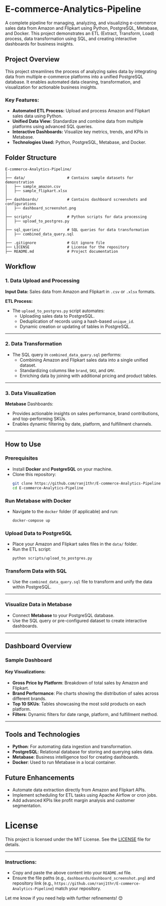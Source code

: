 # E-commerce-Analytics-Pipeline

A complete pipeline for managing, analyzing, and visualizing e-commerce sales data from Amazon and Flipkart using Python, PostgreSQL, Metabase, and Docker. This project demonstrates an ETL (Extract, Transform, Load) process, data transformation using SQL, and creating interactive dashboards for business insights.

## Project Overview

This project streamlines the process of analyzing sales data by integrating data from multiple e-commerce platforms into a unified PostgreSQL database. It enables automated data cleaning, transformation, and visualization for actionable business insights.

### Key Features:
- **Automated ETL Process:** Upload and process Amazon and Flipkart sales data using Python.
- **Unified Data View:** Standardize and combine data from multiple platforms using advanced SQL queries.
- **Interactive Dashboards:** Visualize key metrics, trends, and KPIs in Metabase.
- **Technologies Used:** Python, PostgreSQL, Metabase, and Docker.

## Folder Structure

  ```plaintext
  E-commerce-Analytics-Pipeline/
  │
  ├── data/                   # Contains sample datasets for demonstration
  │   ├── sample_amazon.csv
  │   ├── sample_flipkart.xlsx
  │
  ├── dashboards/             # Contains dashboard screenshots and configurations
  │   ├── dashboard_screenshot.png
  │
  ├── scripts/                # Python scripts for data processing
  │   ├── upload_to_postgres.py
  │
  ├── sql_queries/            # SQL queries for data transformation
  │   ├── combined_data_query.sql
  │
  ├── .gitignore              # Git ignore file
  ├── LICENSE                 # License for the repository
  ├── README.md               # Project documentation

```
## Workflow

### 1. Data Upload and Processing
**Input Data:** Sales data from Amazon and Flipkart in `.csv` or `.xlsx` formats.

**ETL Process:**
- The `upload_to_postgres.py` script automates:
  - Uploading sales data to PostgreSQL.
  - Deduplication of records using a hash-based `unique_id`.
  - Dynamic creation or updating of tables in PostgreSQL.

---

### 2. Data Transformation
- The SQL query in `combined_data_query.sql` performs:
  - Combining Amazon and Flipkart sales data into a single unified dataset.
  - Standardizing columns like `brand`, `SKU`, and `GMV`.
  - Enriching data by joining with additional pricing and product tables.

---

### 3. Data Visualization
**Metabase** Dashboards:
- Provides actionable insights on sales performance, brand contributions, and top-performing SKUs.
- Enables dynamic filtering by date, platform, and fulfillment channels.

---

## How to Use

### Prerequisites
-  Install **Docker** and **PostgreSQL** on your machine.
-  Clone this repository:
   ```bash
   git clone https://github.com/ranj1thr/E-commerce-Analytics-Pipeline.git
   cd E-commerce-Analytics-Pipeline
   
### Run Metabase with Docker
- Navigate to the `docker` folder (if applicable) and run:
  ```bash
  docker-compose up

### Upload Data to PostgreSQL
- Place your Amazon and Flipkart sales files in the `data/` folder.
- Run the ETL script:
  ```bash
  python scripts/upload_to_postgres.py

    ```


### Transform Data with SQL
- Use the `combined_data_query.sql` file to transform and unify the data within PostgreSQL.

---

### Visualize Data in Metabase

- Connect **Metabase** to your PostgreSQL database.
- Use the SQL query or pre-configured dataset to create interactive dashboards.

---

## Dashboard Overview

### Sample Dashboard

#### Key Visualizations:

- **Gross Price by Platform**: Breakdown of total sales by Amazon and Flipkart.
- **Brand Performance**: Pie charts showing the distribution of sales across different brands.
- **Top 10 SKUs**: Tables showcasing the most sold products on each platform.
- **Filters**: Dynamic filters for date range, platform, and fulfillment method.

---

## Tools and Technologies

- **Python**: For automating data ingestion and transformation.
- **PostgreSQL**: Relational database for storing and querying sales data.
- **Metabase**: Business intelligence tool for creating dashboards.
- **Docker**: Used to run Metabase in a local container.

## Future Enhancements
- Automate data extraction directly from Amazon and Flipkart APIs.
- Implement scheduling for ETL tasks using Apache Airflow or cron jobs.
- Add advanced KPIs like profit margin analysis and customer segmentation.

# License

This project is licensed under the MIT License. See the [LICENSE](LICENSE) file for details.

---

### Instructions:

- Copy and paste the above content into your `README.md` file.
- Ensure the file paths (e.g., `dashboards/dashboard_screenshot.png`) and repository link (e.g., `https://github.com/ranj1thr/E-commerce-Analytics-Pipeline`) match your repository.

Let me know if you need help with further refinements! 😊
